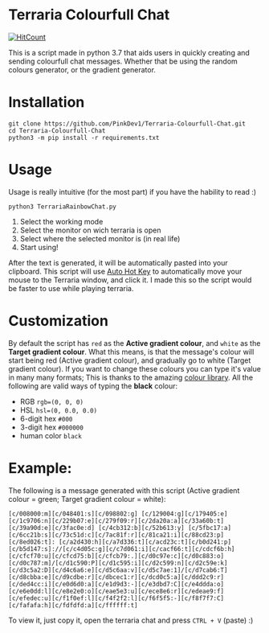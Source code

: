 # Terraria Colourfull Chat
[![HitCount](http://hits.dwyl.com/pinkdev1/Terraria-Colourfull-Chat.svg)](http://hits.dwyl.com/pinkdev1/Terraria-Colourfull-Chat)    

This is a script made in python 3.7 that aids users in quickly creating and sending colourfull chat messages. Whether that be using the random colours generator, or the gradient generator.

# Installation
```
git clone https://github.com/PinkDev1/Terraria-Colourfull-Chat.git
cd Terraria-Colourfull-Chat
python3 -m pip install -r requirements.txt 
```   

# Usage
Usage is really intuitive (for the most part) if you have the hability to read :)

`python3 TerrariaRainbowChat.py`

1. Select the working mode
2. Select the monitor on wich terraria is open
3. Select where the selected monitor is (in real life)
4. Start using!

After the text is generated, it will be automatically pasted into your clipboard. 
This script will use [Auto Hot Key](https://www.autohotkey.com/) to automatically move your mouse to the Terraria window, and click it. I made this so the script would be faster to use while playing terraria. 

# Customization
By default the script has `red` as the **Active gradient colour**, and `white` as the **Target gradient colour**. What this means, is that the message's colour will start being red (Active gradient colour), and gradually go to white (Target gradient colour). If you want to change these colours you can type it's value in many many formats; This is thanks to the amazing [colour library](https://pypi.org/project/colour/). All the following are valid ways of typing the **black** colour:

* RGB `rgb=(0, 0, 0)`
* HSL `hsl=(0, 0.0, 0.0)`
* 6-digit hex `#000`
* 3-digit hex `#000000`
* human color `black`

# Example:
The following is a message generated with this script (Active gradient colour = green; Target gradient colour = white):

`[c/008000:m][c/048401:s][c/098802:g] [c/129004:g][c/179405:e][c/1c9706:n][c/229b07:e][c/279f09:r][c/2da20a:a][c/33a60b:t][c/39a90d:e][c/3fac0e:d] [c/4cb312:b][c/52b613:y] [c/5fbc17:a] [c/6cc21b:s][c/73c51d:c][c/7ac81f:r][c/81ca21:i][c/88cd23:p][c/8ed026:t]: [c/a2d430:h][c/a7d336:t][c/acd23c:t][c/b0d241:p][c/b5d147:s]://[c/c4d05c:g][c/c7d061:i][c/cacf66:t][c/cdcf6b:h][c/cfcf70:u][c/cfcd75:b][c/cfcb79:.][c/d0c97e:c][c/d0c883:o][c/d0c787:m]/[c/d1c590:P][c/d1c595:i][c/d2c599:n][c/d2c59e:k][c/d3c5a2:D][c/d4c6a6:e][c/d5c6aa:v][c/d5c7ae:1]/[c/d7cab6:T][c/d8cbba:e][c/d9cdbe:r][c/dbcec1:r][c/dcd0c5:a][c/ddd2c9:r][c/ded4cc:i][c/e0d6d0:a][c/e1d9d3:-][c/e3dbd7:C][c/e4ddda:o][c/e6e0dd:l][c/e8e2e0:o][c/eae5e3:u][c/ece8e6:r][c/edeae9:f][c/efedec:u][c/f1f0ef:l][c/f4f2f2:l][c/f6f5f5:-][c/f8f7f7:C][c/fafafa:h][c/fdfdfd:a][c/ffffff:t]`

To view it, just copy it, open the terraria chat and press `CTRL + V` (paste) :)
